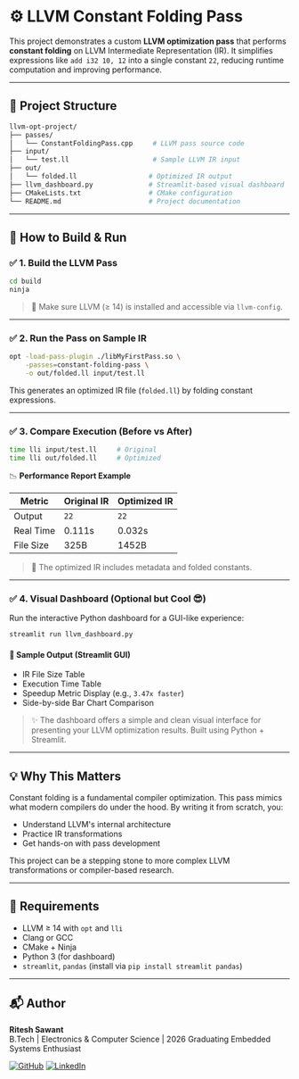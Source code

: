 # ⚙️ LLVM Constant Folding Pass

This project demonstrates a custom **LLVM optimization pass** that performs **constant folding** on LLVM Intermediate Representation (IR). It simplifies expressions like `add i32 10, 12` into a single constant `22`, reducing runtime computation and improving performance.

---

## 📁 Project Structure

```bash
llvm-opt-project/
├── passes/
│   └── ConstantFoldingPass.cpp     # LLVM pass source code
├── input/
│   └── test.ll                     # Sample LLVM IR input
├── out/
│   └── folded.ll                  # Optimized IR output
├── llvm_dashboard.py              # Streamlit-based visual dashboard
├── CMakeLists.txt                 # CMake configuration
└── README.md                      # Project documentation
```

---

## 🚀 How to Build & Run

### ✅ 1. Build the LLVM Pass

```bash
cd build
ninja
```

> 🔧 Make sure LLVM (≥ 14) is installed and accessible via `llvm-config`.

---

### ✅ 2. Run the Pass on Sample IR

```bash
opt -load-pass-plugin ./libMyFirstPass.so \
    -passes=constant-folding-pass \
    -o out/folded.ll input/test.ll
```

This generates an optimized IR file (`folded.ll`) by folding constant expressions.

---

### ✅ 3. Compare Execution (Before vs After)

```bash
time lli input/test.ll     # Original
time lli out/folded.ll     # Optimized
```

📉 **Performance Report Example**

| Metric        | Original IR | Optimized IR |
|---------------|-------------|--------------|
| Output        |     `22`    |     `22`     |
| Real Time     |   0.111s    |    0.032s    |
| File Size     |   325B      |   1452B      |

> 🧠 The optimized IR includes metadata and folded constants.

---

### ✅ 4. Visual Dashboard (Optional but Cool 😎)

Run the interactive Python dashboard for a GUI-like experience:

```bash
streamlit run llvm_dashboard.py
```

#### 🎨 Sample Output (Streamlit GUI)

- IR File Size Table
- Execution Time Table
- Speedup Metric Display (e.g., `3.47x faster`)
- Side-by-side Bar Chart Comparison

> ✨ The dashboard offers a simple and clean visual interface for presenting your LLVM optimization results. Built using Python + Streamlit.

---

## 💡 Why This Matters

Constant folding is a fundamental compiler optimization. This pass mimics what modern compilers do under the hood. By writing it from scratch, you:

- Understand LLVM's internal architecture
- Practice IR transformations
- Get hands-on with pass development

This project can be a stepping stone to more complex LLVM transformations or compiler-based research.

---

## 📌 Requirements

- LLVM ≥ 14 with `opt` and `lli`
- Clang or GCC
- CMake + Ninja
- Python 3 (for dashboard)
- `streamlit`, `pandas` (install via `pip install streamlit pandas`)

---
## 📬 Author

**Ritesh Sawant**  
B.Tech | Electronics & Computer Science | 2026 Graduating
Embedded Systems Enthusiast  

[![GitHub](https://img.shields.io/badge/GitHub-riteshsawant21-181717?style=for-the-badge&logo=github)](https://github.com/riteshsawant21)
[![LinkedIn](https://img.shields.io/badge/LinkedIn-ritesh--sawant21-0077B5?style=for-the-badge&logo=linkedin)](https://www.linkedin.com/in/ritesh-sawant21)

